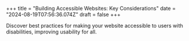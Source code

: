 +++
title = "Building Accessible Websites: Key Considerations"
date = "2024-08-19T07:56:36.074Z"
draft = false
+++

  Discover best practices for making your website accessible to users with disabilities, improving usability for all.
        